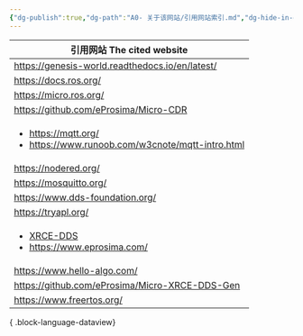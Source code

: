 ```yaml
---
{"dg-publish":true,"dg-path":"A0- 关于该网站/引用网站索引.md","dg-hide-in-graph":true,"permalink":"/A0- 关于该网站/引用网站索引/","hideInGraph":true,"dgPassFrontmatter":true,"noteIcon":"","created":"2025-05-01T02:12:34.920+08:00","updated":"2025-05-02T16:57:13.262+08:00"}
---
```



| 引用网站  The cited website                                                                                                       |
| ----------------------------------------------------------------------------------------------------------------------------- |
| https://genesis-world.readthedocs.io/en/latest/                                                                               |
| https://docs.ros.org/                                                                                                         |
| https://micro.ros.org/                                                                                                        |
| https://github.com/eProsima/Micro-CDR                                                                                         |
| <ul><li>https://mqtt.org/</li><li>https://www.runoob.com/w3cnote/mqtt-intro.html</li></ul>                                    |
| https://nodered.org/                                                                                                          |
| https://mosquitto.org/                                                                                                        |
| https://www.dds-foundation.org/                                                                                               |
| https://tryapl.org/                                                                                                           |
| <ul><li>[XRCE-DDS](https://micro-xrce-dds.docs.eprosima.com/en/latest/index.html)</li><li>https://www.eprosima.com/</li></ul> |
| https://www.hello-algo.com/                                                                                                   |
| https://github.com/eProsima/Micro-XRCE-DDS-Gen                                                                                |
| https://www.freertos.org/                                                                                                     |

{ .block-language-dataview}

